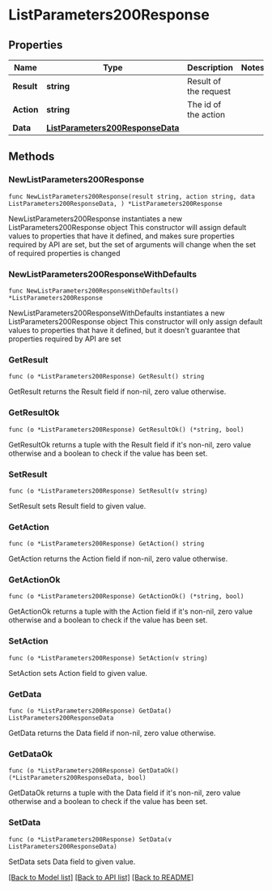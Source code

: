 # ListParameters200Response

## Properties

Name | Type | Description | Notes
------------ | ------------- | ------------- | -------------
**Result** | **string** | Result of the request | 
**Action** | **string** | The id of the action | 
**Data** | [**ListParameters200ResponseData**](ListParameters200ResponseData.md) |  | 

## Methods

### NewListParameters200Response

`func NewListParameters200Response(result string, action string, data ListParameters200ResponseData, ) *ListParameters200Response`

NewListParameters200Response instantiates a new ListParameters200Response object
This constructor will assign default values to properties that have it defined,
and makes sure properties required by API are set, but the set of arguments
will change when the set of required properties is changed

### NewListParameters200ResponseWithDefaults

`func NewListParameters200ResponseWithDefaults() *ListParameters200Response`

NewListParameters200ResponseWithDefaults instantiates a new ListParameters200Response object
This constructor will only assign default values to properties that have it defined,
but it doesn't guarantee that properties required by API are set

### GetResult

`func (o *ListParameters200Response) GetResult() string`

GetResult returns the Result field if non-nil, zero value otherwise.

### GetResultOk

`func (o *ListParameters200Response) GetResultOk() (*string, bool)`

GetResultOk returns a tuple with the Result field if it's non-nil, zero value otherwise
and a boolean to check if the value has been set.

### SetResult

`func (o *ListParameters200Response) SetResult(v string)`

SetResult sets Result field to given value.


### GetAction

`func (o *ListParameters200Response) GetAction() string`

GetAction returns the Action field if non-nil, zero value otherwise.

### GetActionOk

`func (o *ListParameters200Response) GetActionOk() (*string, bool)`

GetActionOk returns a tuple with the Action field if it's non-nil, zero value otherwise
and a boolean to check if the value has been set.

### SetAction

`func (o *ListParameters200Response) SetAction(v string)`

SetAction sets Action field to given value.


### GetData

`func (o *ListParameters200Response) GetData() ListParameters200ResponseData`

GetData returns the Data field if non-nil, zero value otherwise.

### GetDataOk

`func (o *ListParameters200Response) GetDataOk() (*ListParameters200ResponseData, bool)`

GetDataOk returns a tuple with the Data field if it's non-nil, zero value otherwise
and a boolean to check if the value has been set.

### SetData

`func (o *ListParameters200Response) SetData(v ListParameters200ResponseData)`

SetData sets Data field to given value.



[[Back to Model list]](../README.md#documentation-for-models) [[Back to API list]](../README.md#documentation-for-api-endpoints) [[Back to README]](../README.md)


